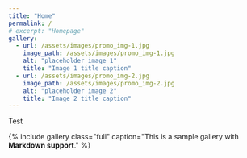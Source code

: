 ```yaml
---
title: "Home"
permalink: /
# excerpt: "Homepage"
gallery:
  - url: /assets/images/promo_img-1.jpg
    image_path: /assets/images/promo_img-1.jpg
    alt: "placeholder image 1"
    title: "Image 1 title caption"
  - url: /assets/images/promo_img-2.jpg
    image_path: /assets/images/promo_img-2.jpg
    alt: "placeholder image 2"
    title: "Image 2 title caption"
---
```


Test

{% include gallery class="full" caption="This is a sample gallery with **Markdown support**." %}
